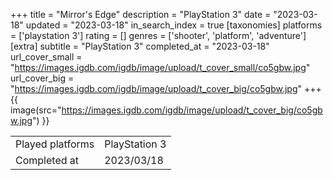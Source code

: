 +++
title = "Mirror's Edge"
description = "PlayStation 3"
date = "2023-03-18"
updated = "2023-03-18"
in_search_index = true
[taxonomies]
platforms = ['playstation 3']
rating = []
genres = ['shooter', 'platform', 'adventure']
[extra]
subtitle = "PlayStation 3"
completed_at = "2023-03-18"
url_cover_small = "https://images.igdb.com/igdb/image/upload/t_cover_small/co5gbw.jpg"
url_cover_big = "https://images.igdb.com/igdb/image/upload/t_cover_big/co5gbw.jpg"
+++
{{ image(src="https://images.igdb.com/igdb/image/upload/t_cover_big/co5gbw.jpg") }}

|              |            |
| ------------ | ---------- |
| Played platforms    | PlayStation 3 |
| Completed at | 2023/03/18 |

